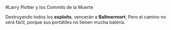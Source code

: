 #Larry Plotter y los Commits de la Muerte

Destruyendo todos los **exploits**, vencerán a **Ballmermort**. Pero el camino no será fácil, porque sus portátiles no tienen mucha batería.